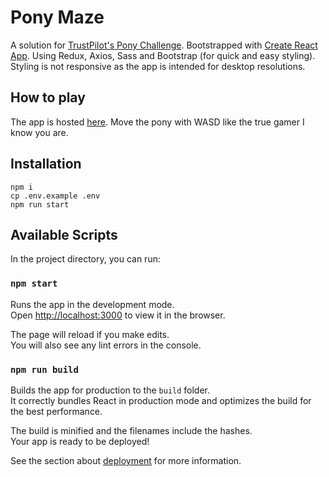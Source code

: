 # Pony Maze
A solution for [TrustPilot's Pony Challenge](https://ponychallenge.trustpilot.com/api-docs/index.html).
Bootstrapped with [Create React App](https://github.com/facebook/create-react-app). Using Redux, Axios, Sass and Bootstrap (for quick and easy styling). Styling is not responsive as the app is intended for desktop resolutions.

## How to play
The app is hosted [here](https://pony.secret.fish). Move the pony with WASD like the true gamer I know you are.

## Installation
```
npm i
cp .env.example .env
npm run start
```

## Available Scripts

In the project directory, you can run:

### `npm start`

Runs the app in the development mode.<br>
Open [http://localhost:3000](http://localhost:3000) to view it in the browser.

The page will reload if you make edits.<br>
You will also see any lint errors in the console.

### `npm run build`

Builds the app for production to the `build` folder.<br>
It correctly bundles React in production mode and optimizes the build for the best performance.

The build is minified and the filenames include the hashes.<br>
Your app is ready to be deployed!

See the section about [deployment](https://facebook.github.io/create-react-app/docs/deployment) for more information.